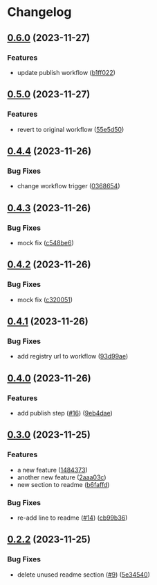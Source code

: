 # Changelog

## [0.6.0](https://github.com/mzogheib/gh-actions-publish-test/compare/v0.5.0...v0.6.0) (2023-11-27)


### Features

* update publish workflow ([b1ff022](https://github.com/mzogheib/gh-actions-publish-test/commit/b1ff022d5fad37aaab545a39385c27cf362c74bf))

## [0.5.0](https://github.com/mzogheib/gh-actions-publish-test/compare/v0.4.4...v0.5.0) (2023-11-27)


### Features

* revert to original workflow ([55e5d50](https://github.com/mzogheib/gh-actions-publish-test/commit/55e5d5017731d686f1cb208fa5b7746c1d91c030))

## [0.4.4](https://github.com/mzogheib/gh-actions-publish-test/compare/v0.4.3...v0.4.4) (2023-11-26)


### Bug Fixes

* change workflow trigger ([0368654](https://github.com/mzogheib/gh-actions-publish-test/commit/03686544702222674d4177fc67b25d837daa91df))

## [0.4.3](https://github.com/mzogheib/gh-actions-publish-test/compare/v0.4.2...v0.4.3) (2023-11-26)


### Bug Fixes

* mock fix ([c548be6](https://github.com/mzogheib/gh-actions-publish-test/commit/c548be6042c5d3729d9d9cfb0f93c2cb3a3bf24f))

## [0.4.2](https://github.com/mzogheib/gh-actions-publish-test/compare/v0.4.1...v0.4.2) (2023-11-26)


### Bug Fixes

* mock fix ([c320051](https://github.com/mzogheib/gh-actions-publish-test/commit/c320051c6719453702645cd8542a27203d6f887c))

## [0.4.1](https://github.com/mzogheib/gh-actions-publish-test/compare/v0.4.0...v0.4.1) (2023-11-26)


### Bug Fixes

* add registry url to workflow ([93d99ae](https://github.com/mzogheib/gh-actions-publish-test/commit/93d99ae95cd870eff00c492b4f86017decddfa1f))

## [0.4.0](https://github.com/mzogheib/gh-actions-publish-test/compare/v0.3.0...v0.4.0) (2023-11-26)


### Features

* add publish step ([#16](https://github.com/mzogheib/gh-actions-publish-test/issues/16)) ([9eb4dae](https://github.com/mzogheib/gh-actions-publish-test/commit/9eb4daeaa831c23603acc0afea48bf5dc679554e))

## [0.3.0](https://github.com/mzogheib/gh-actions-publish-test/compare/v0.2.2...v0.3.0) (2023-11-25)


### Features

* a new feature ([1484373](https://github.com/mzogheib/gh-actions-publish-test/commit/14843730811b9a9b02f7baec1f6a8d6d47199045))
* another new feature ([2aaa03c](https://github.com/mzogheib/gh-actions-publish-test/commit/2aaa03c13f19abda66ca3b4a50df6ca8725117c2))
* new section to readme ([b6faffd](https://github.com/mzogheib/gh-actions-publish-test/commit/b6faffdc3c3695d18218b1a9649e26e9d9ff981a))


### Bug Fixes

* re-add line to readme ([#14](https://github.com/mzogheib/gh-actions-publish-test/issues/14)) ([cb99b36](https://github.com/mzogheib/gh-actions-publish-test/commit/cb99b363a12a59adf04943e83739d615eff2a0f2))

## [0.2.2](https://github.com/mzogheib/gh-actions-publish-test/compare/v0.2.1...v0.2.2) (2023-11-25)


### Bug Fixes

* delete unused readme section ([#9](https://github.com/mzogheib/gh-actions-publish-test/issues/9)) ([5e34540](https://github.com/mzogheib/gh-actions-publish-test/commit/5e345405807b5be8b80ee01ea8822e014ef73266))

